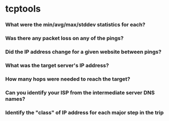 # tcptools

### What were the min/avg/max/stddev statistics for each?
### Was there any packet loss on any of the pings?
### Did the IP address change for a given website between pings?



### What was the target server's IP address?
### How many hops were needed to reach the target?
### Can you identify your ISP from the intermediate server DNS names?
### Identify the "class" of IP address for each major step in the trip

